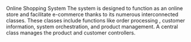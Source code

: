 Online Shopping System
The system is designed to function as an online store and facilitate e-commerce thanks to its numerous interconnected classes. These classes include functions like order processing , customer information, system orchestration, and product management. A central class manages the product and customer controllers.
